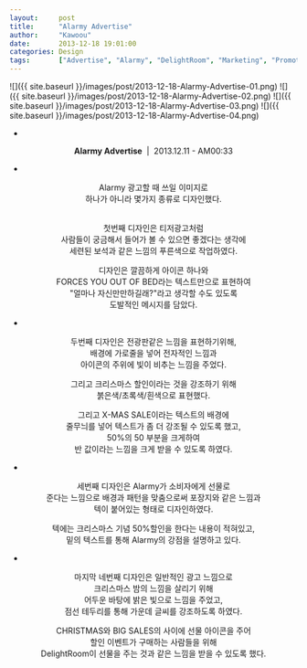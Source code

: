```yaml
---
layout: 	post
title:  	"Alarmy Advertise"
author:     "Kawoou"
date:   	2013-12-18 19:01:00
categories: Design
tags:		["Advertise", "Alarmy", "DelightRoom", "Marketing", "Promotion", "Sleep If U Can"]
---
```


<span class="imgslider" data-slick='{"dots":true, "infinite":true}'>
![]({{ site.baseurl }}/images/post/2013-12-18-Alarmy-Advertise-01.png)
![]({{ site.baseurl }}/images/post/2013-12-18-Alarmy-Advertise-02.png)
![]({{ site.baseurl }}/images/post/2013-12-18-Alarmy-Advertise-03.png)
![]({{ site.baseurl }}/images/post/2013-12-18-Alarmy-Advertise-04.png)
</span>

<center>

-

**Alarmy Advertise**&nbsp;&nbsp;|&nbsp;&nbsp;2013.12.11 - AM00:33

-

Alarmy 광고할 때 쓰일 이미지로<br />
하나가 아니라 몇가지 종류로 디자인했다.<br />
<br />

첫번째 디자인은 티저광고처럼<br />
사람들이 궁금해서 들어가 볼 수 있으면 좋겠다는 생각에<br />
세련된 보석과 같은 느낌의 푸른색으로 작업하였다.<br />

디자인은 깔끔하게 아이콘 하나와<br />
FORCES YOU OUT OF BED라는 텍스트만으로 표현하여<br />
"얼마나 자신만만하길래?"라고 생각할 수도 있도록<br />
도발적인 메시지를 담았다.<br />

-

두번째 디자인은 전광판같은 느낌을 표현하기위해,<br />
배경에 가로줄을 넣어 전자적인 느낌과<br />
아이콘의 주위에 빛이 비추는 느낌을 주었다.<br />

그리고 크리스마스 할인이라는 것을 강조하기 위해<br />
붉은색/초록색/흰색으로 표현했다.<br />

그리고 X-MAS SALE이라는 텍스트의 배경에<br />
줄무늬를 넣어 텍스트가 좀 더 강조될 수 있도록 했고,<br />
50%의 50 부분을 크게하여<br />
반 값이라는 느낌을 크게 받을 수 있도록 하였다.<br />

-

세번째 디자인은 Alarmy가 소비자에게 선물로<br />
준다는 느낌으로 배경과 패턴을 맞춤으로써 포장지와 같은 느낌과<br />
텍이 붙어있는 형태로 디자인하였다.<br />

텍에는 크리스마스 기념 50%할인을 한다는 내용이 적혀있고,<br />
밑의 텍스트를 통해 Alarmy의 강점을 설명하고 있다.<br />

-

마지막 네번째 디자인은 일반적인 광고 느낌으로<br />
크리스마스 밤의 느낌을 살리기 위해<br />
어두운 바탕에 밝은 빛으로 느낌을 주었고,<br />
점선 테두리를 통해 가운데 글씨를 강조하도록 하였다.<br />

CHRISTMAS와 BIG SALES의 사이에 선물 아이콘을 주어<br />
할인 이벤트가 구매하는 사람들을 위해<br />
DelightRoom이 선물을 주는 것과 같은 느낌을 받을 수 있도록 했다.<br />
<br />

</center>
